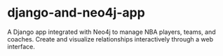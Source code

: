 # django-and-neo4j-app
A Django app integrated with Neo4j to manage NBA players, teams, and coaches. Create and visualize relationships interactively through a web interface.
